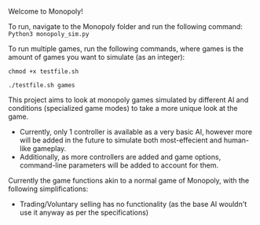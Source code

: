 Welcome to Monopoly!

To run, navigate to the Monopoly folder and run the following command:
`
Python3 monopoly_sim.py
`

To run multiple games, run the following commands, where games is the amount of games you want to simulate (as an integer):

`
chmod +x testfile.sh
`

`
./testfile.sh games
`

This project aims to look at monopoly games simulated by different AI and conditions (specialized game modes) to take a more unique look at the game.
- Currently, only 1 controller is available as a very basic AI, however more will be added in the future to simulate both most-effecient and human-like gameplay.
- Additionally, as more controllers are added and game options, command-line parameters will be added to account for them.

Currently the game functions akin to a normal game of Monopoly, with the following simplifications:
- Trading/Voluntary selling has no functionality (as the base AI wouldn't use it anyway as per the specifications)
